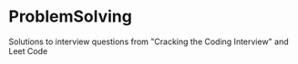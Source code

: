 # ProblemSolving
Solutions to interview questions from "Cracking the Coding Interview" and Leet Code
